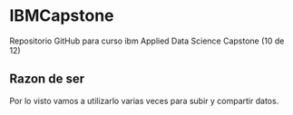 # IBMCapstone
Repositorio GitHub para curso ibm Applied Data Science Capstone  (10 de 12)

## Razon de ser
Por lo visto vamos a utilizarlo varias veces para subir y compartir datos.
